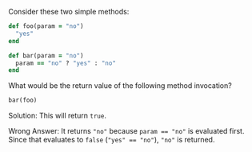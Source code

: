 Consider these two simple methods:
```rb
def foo(param = "no")
  "yes"
end

def bar(param = "no")
  param == "no" ? "yes" : "no"
end
```
What would be the return value of the following method invocation?
```rb
bar(foo)
```

Solution:
This will return `true`.

Wrong Answer:
It returns `"no"` because `param == "no"` is evaluated first. Since that evaluates to `false` (`"yes" == "no"`), `"no"` is returned.
